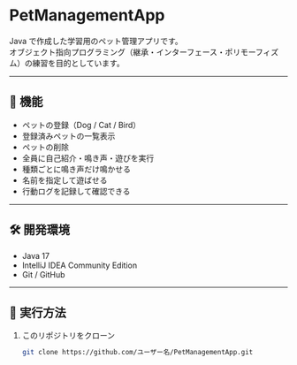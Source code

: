 # PetManagementApp

Java で作成した学習用のペット管理アプリです。  
オブジェクト指向プログラミング（継承・インターフェース・ポリモーフィズム）の練習を目的としています。

---

## 📌 機能
- ペットの登録（Dog / Cat / Bird）
- 登録済みペットの一覧表示
- ペットの削除
- 全員に自己紹介・鳴き声・遊びを実行
- 種類ごとに鳴き声だけ鳴かせる
- 名前を指定して遊ばせる
- 行動ログを記録して確認できる

---

## 🛠 開発環境
- Java 17
- IntelliJ IDEA Community Edition
- Git / GitHub

---

## 🚀 実行方法
1. このリポジトリをクローン
   ```bash
   git clone https://github.com/ユーザー名/PetManagementApp.git
